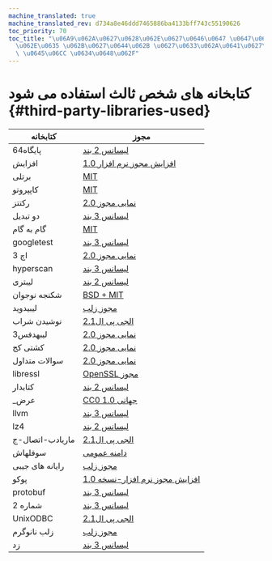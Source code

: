 ```yaml
---
machine_translated: true
machine_translated_rev: d734a8e46ddd7465886ba4133bff743c55190626
toc_priority: 70
toc_title: "\u06A9\u062A\u0627\u0628\u062E\u0627\u0646\u0647 \u0647\u0627\u06CC \u0634\
  \u062E\u0635 \u062B\u0627\u0644\u062B \u0627\u0633\u062A\u0641\u0627\u062F\u0647\
  \ \u0645\u06CC \u0634\u0648\u062F"
---
```


# کتابخانه های شخص ثالث استفاده می شود {#third-party-libraries-used}

| کتابخانه        | مجوز                                                                                                                                        |
|-----------------|---------------------------------------------------------------------------------------------------------------------------------------------|
| پایگاه64        | [لیسانس 2 بند](https://github.com/aklomp/base64/blob/a27c565d1b6c676beaf297fe503c4518185666f7/LICENSE)                                      |
| افزایش          | [افزایش مجوز نرم افزار 1.0](https://github.com/ClickHouse-Extras/boost-extra/blob/6883b40449f378019aec792f9983ce3afc7ff16e/LICENSE_1_0.txt) |
| برتلی           | [MIT](https://github.com/google/brotli/blob/master/LICENSE)                                                                                 |
| کاپپروتو        | [MIT](https://github.com/capnproto/capnproto/blob/master/LICENSE)                                                                           |
| رکتتز           | [نمایی مجوز 2.0](https://github.com/google/cctz/blob/4f9776a310f4952454636363def82c2bf6641d5f/LICENSE.txt)                                  |
| دو تبدیل        | [لیسانس 3 بند](https://github.com/google/double-conversion/blob/cf2f0f3d547dc73b4612028a155b80536902ba02/LICENSE)                           |
| گام به گام      | [MIT](https://github.com/ClickHouse/ClickHouse/blob/master/libs/libmemcpy/impl/LICENSE)                                                     |
| googletest      | [لیسانس 3 بند](https://github.com/google/googletest/blob/master/LICENSE)                                                                    |
| اچ 3            | [نمایی مجوز 2.0](https://github.com/uber/h3/blob/master/LICENSE)                                                                            |
| hyperscan       | [لیسانس 3 بند](https://github.com/intel/hyperscan/blob/master/LICENSE)                                                                      |
| لیبتری          | [لیسانس 2 بند](https://github.com/ClickHouse/ClickHouse/blob/master/contrib/libbtrie/LICENSE)                                               |
| شکنجه نوجوان    | [BSD + MIT](https://github.com/ClickHouse/ClickHouse/blob/master/libs/libglibc-compatibility/libcxxabi/LICENSE.TXT)                         |
| لیبیدوید        | [مجوز زلب](https://github.com/ClickHouse/ClickHouse/blob/master/contrib/libdivide/LICENSE.txt)                                              |
| نوشیدن شراب     | [الجی پی ال2.1](https://github.com/ClickHouse-Extras/libgsasl/blob/3b8948a4042e34fb00b4fb987535dc9e02e39040/LICENSE)                        |
| لیبهدفس3        | [نمایی مجوز 2.0](https://github.com/ClickHouse-Extras/libhdfs3/blob/bd6505cbb0c130b0db695305b9a38546fa880e5a/LICENSE.txt)                   |
| کشتی کج         | [نمایی مجوز 2.0](https://github.com/ClickHouse/ClickHouse/blob/master/contrib/libmetrohash/LICENSE)                                         |
| سوالات متداول   | [نمایی مجوز 2.0](https://github.com/ClickHouse/ClickHouse/blob/master/contrib/libpcg-random/LICENSE-APACHE.txt)                             |
| libressl        | [OpenSSL مجوز](https://github.com/ClickHouse-Extras/ssl/blob/master/COPYING)                                                                |
| کتابدار         | [لیسانس 2 بند](https://github.com/edenhill/librdkafka/blob/363dcad5a23dc29381cc626620e68ae418b3af19/LICENSE)                                |
| \_عرض           | [CC0 1.0 جهانی](https://github.com/ClickHouse/ClickHouse/blob/master/libs/libwidechar_width/LICENSE)                                        |
| llvm            | [لیسانس 3 بند](https://github.com/ClickHouse-Extras/llvm/blob/163def217817c90fb982a6daf384744d8472b92b/llvm/LICENSE.TXT)                    |
| lz4             | [لیسانس 2 بند](https://github.com/lz4/lz4/blob/c10863b98e1503af90616ae99725ecd120265dfb/LICENSE)                                            |
| ماریادب-اتصال-ج | [الجی پی ال2.1](https://github.com/ClickHouse-Extras/mariadb-connector-c/blob/3.1/COPYING.LIB)                                              |
| سوفلهاش         | [دامنه عمومی](https://github.com/ClickHouse/ClickHouse/blob/master/contrib/murmurhash/LICENSE)                                              |
| رایانه های جیبی | [مجوز زلب](https://github.com/ClickHouse/ClickHouse/blob/master/contrib/pdqsort/license.txt)                                                |
| پوکو            | [افزایش مجوز نرم افزار-نسخه 1.0](https://github.com/ClickHouse-Extras/poco/blob/fe5505e56c27b6ecb0dcbc40c49dc2caf4e9637f/LICENSE)           |
| protobuf        | [لیسانس 3 بند](https://github.com/ClickHouse-Extras/protobuf/blob/12735370922a35f03999afff478e1c6d7aa917a4/LICENSE)                         |
| شماره 2         | [لیسانس 3 بند](https://github.com/google/re2/blob/7cf8b88e8f70f97fd4926b56aa87e7f53b2717e0/LICENSE)                                         |
| UnixODBC        | [الجی پی ال2.1](https://github.com/ClickHouse-Extras/UnixODBC/tree/b0ad30f7f6289c12b76f04bfb9d466374bb32168)                                |
| زلب نانوگرم     | [مجوز زلب](https://github.com/ClickHouse-Extras/zlib-ng/blob/develop/LICENSE.md)                                                            |
| زد              | [لیسانس 3 بند](https://github.com/facebook/zstd/blob/dev/LICENSE)                                                                           |
